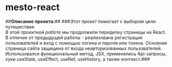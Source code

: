 # mesto-react
##**Описание проекта:**##
###*Этот проект* помогает с выбором цели путешествия.  
*В этой проектной работе* мы продолжили переделку страницы на React.  В отличие от предыдущей работы - реализована регистрация пользователей и вход с помощью логина и пароля или токена. Основная страница сайта защищена от входа неавторизованных пользователей. Использовался функциональный метод, JSX, применялись Api-запросы, хуки useState, useEffect, useRef, useHistory, а также контекст.###